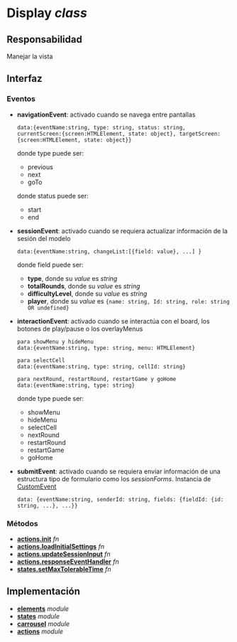 # Display _class_

## Responsabilidad

Manejar la vista

## Interfaz

### Eventos

-   **navigationEvent**: activado cuando se navega entre pantallas

    ```
    data:{eventName:string, type: string, status: string, currentScreen:{screen:HTMLElement, state: object}, targetScreen:{screen:HTMLElement, state: object}}
    ```

    donde type puede ser:

    -   previous
    -   next
    -   goTo

    donde status puede ser:

    -   start
    -   end

-   **sessionEvent**: activado cuando se requiera actualizar información de la sesión del modelo

    ```
    data:{eventName:string, changeList:[{field: value}, ...] }
    ```

    donde field puede ser:

    -   **type**, donde su _value_ es _string_
    -   **totalRounds**, donde su _value_ es _string_
    -   **difficultyLevel**, donde su _value_ es _string_
    -   **player**, donde su _value_ es `{name: string, Id: string, role: string OR undefined}`

-   **interactionEvent**: activado cuando se interactúa con el board, los botones de play/pause o los overlayMenus

    ```
    para showMenu y hideMenu
    data:{eventName:string, type: string, menu: HTMLElement}
    ```

    ```
    para selectCell
    data:{eventName:string, type: string, cellId: string}
    ```

    ```
    para nextRound, restartRound, restartGame y goHome
    data:{eventName:string, type: string}
    ```

    donde type puede ser:

    -   showMenu
    -   hideMenu
    -   selectCell
    -   nextRound
    -   restartRound
    -   restartGame
    -   goHome

-   **submitEvent**: activado cuando se requiera enviar información de una estructura tipo de formulario como los _sessionForms_. Instancia de [CustomEvent](../customEvent.md)

    ```
    data: {eventName:string, senderId: string, fields: {fieldId: {id: string, ...}, ...}}
    ```

### Métodos

-   **[actions.init](./actions.md#interfaz)** _fn_
-   **[actions.loadInitialSettings](./actions.md#interfaz)** _fn_
-   **[actions.updateSessionInput](./actions.md#interfaz)** _fn_
-   **[actions.responseEventHandler](./actions.md#interfaz)** _fn_
-   **[states.setMaxTolerableTime](./states.md#interfaz)** _fn_

## Implementación

-   **[elements](./elements.md)** _module_
-   **[states](./states.md)** _module_
-   **[carrousel](./carrousel.md)** _module_
-   **[actions](./actions.md)** _module_
